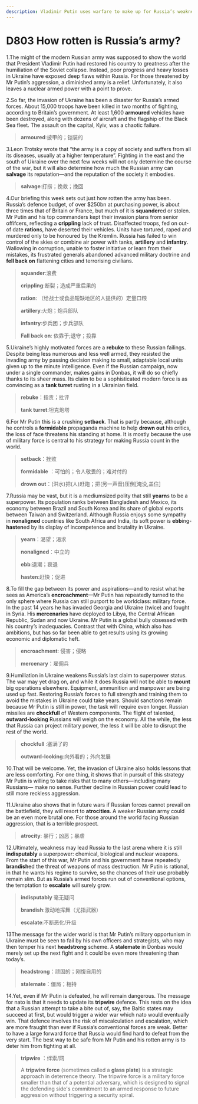```yaml
---
description: Vladimir Putin uses warfare to make up for Russia’s weaknesses. That is why he is so dangerous 
---
```


# D803 How rotten is Russia’s army?
1.The might of the modern Russian army was supposed to show the world that President Vladimir Putin had restored his country to greatness after the humiliation of the Soviet collapse. Instead, poor progress and heavy losses in Ukraine have exposed deep flaws within Russia. For those threatened by Mr Putin’s aggression, a diminished army is a relief. Unfortunately, it also leaves a nuclear­ armed power with a point to prove.

2.So far, the invasion of Ukraine has been a disaster for Russia’s armed forces. About 15,000 troops have been killed in two months of fighting, according to Britain’s government. At least 1,600 **armoured** vehicles have been destroyed, along with dozens of aircraft and the flagship of the Black Sea fleet. The assault on the capital, Kyiv, was a chaotic failure.

> **armoured**:披甲的；铠装的
>

3.Leon Trotsky wrote that “the army is a copy of society and suffers from all its diseases, usually at a higher temperature”. Fighting in the east and the south of Ukraine over the next few weeks will not only determine the course of the war, but it will also determine how much the Russian army can **salvage** its reputation—and the reputation of the society it embodies.

> **salvage**:打捞；挽救；挽回
>

4.Our briefing this week sets out just how rotten the army has been. Russia’s defence budget, of over $250bn at purchasing power, is about three times that of Britain or France, but much of it is **squander**ed or stolen. Mr Putin and his top commanders kept their invasion plans from senior offifcers, reflecting a **crippling** lack of trust. Disaffected troops, fed on out­ of­ date **ration**s, have deserted their vehicles. Units have tortured, raped and murdered only to be honoured by the Kremlin. Russia has failed to win control of the skies or combine air power with tanks, **artillery** and **infantry**. Wallowing in corruption, unable to foster initiative or learn from their mistakes, its frustrated generals abandoned advanced military doctrine and **fell back on** flattening cities and terrorising civilians.

> **squander**:浪费
>
> **crippling**:断裂；造成严重后果的
>
> **ration**: （给战士或食品短缺地区的人提供的）定量口粮
>
> **artillery**:火炮；炮兵部队
>
> **infantry**:步兵团；步兵部队
>
> **Fall back on**: 依靠于;退守；投靠
>

5.Ukraine’s highly motivated forces are a **rebuke** to these Russian failings. Despite being less numerous and less well armed, they resisted the invading army by passing decision ­making to small, adaptable local units given up ­to­ the ­minute intelligence. Even if the Russian campaign, now under a single commander, makes gains in Donbas, it will do so chiefly thanks to its sheer mass. Its claim to be a sophisticated modern force is as convincing as a **tank turret** rusting in a Ukrainian field.

> **rebuke**：指责；批评
>
> **tank turret**:坦克炮塔
>

6.For Mr Putin this is a crushing **setback**. That is partly because, although he controls a **formidable** propaganda machine to help **drown out** his critics, the loss of face threatens his standing at home. It is mostly because the use of military force is central to his strategy for making Russia count in the world.

> **setback**：挫败
>
> **formidable** ：可怕的；令人敬畏的；难对付的
>
> **drown out**：(洪水)把(人)赶跑；把(另一声音)压倒[淹没,盖住]
>

7.Russia may be vast, but it is a medium­sized polity that still **yearn**s to be a superpower. Its population ranks between Bangladesh and Mexico, its economy between Brazil and South Korea and its share of global exports between Taiwan and Switzerland. Although Russia enjoys some sympathy in **non­aligned** countries like South Africa and India, its soft power is **ebb**ing-**hasten**ed by its display of incompetence and brutality in Ukraine.

> **yearn**：渴望；渴求
>
> **non­aligned**：中立的
>
> **ebb**:退潮；衰退
>
> **hasten**:赶快；促进
>

8.To fill the gap between its power and aspirations—and to resist what he sees as America’s **encroachment**—Mr Putin has repeatedly turned to the only sphere where Russia can still purport to be world­class: military force. In the past 14 years he has invaded Georgia and Ukraine (twice) and fought in Syria. His **mercenaries** have deployed to Libya, the Central African Republic, Sudan and now Ukraine. Mr Putin is a global bully obsessed with his country’s inadequacies. Contrast that with China, which also has ambitions, but has so far been able to get results using its growing economic and diplomatic heft.

> **encroachment**: 侵害；侵略
>
> **mercenary**：雇佣兵
>

9.Humiliation in Ukraine weakens Russia’s last claim to superpower status. The war may yet drag on, and while it does Russia will not be able to **mount** big operations elsewhere. Equipment, ammunition and manpower are being used up fast. Restoring Russia’s forces to full strength and training them to avoid the mistakes in Ukraine could take years. Should sanctions remain because Mr Putin is still in power, the task will require even longer. Russian missiles are **chock­full** of Western components. The flight of talented, **outward-­looking** Russians will weigh on the economy. All the while, the less that Russia can project military power, the less it will be able to disrupt the rest of the world.

> **chock­full** :塞满了的
>
> **outward-­looking**:向外看的；外向发展
>

10.That will be welcome. Yet, the invasion of Ukraine also holds lessons that are less comforting. For one thing, it shows that in pursuit of this strategy Mr Putin is willing to take risks that to many others—including many Russians— make no sense. Further decline in Russian power could lead to still more reckless aggression.

11.Ukraine also shows that in future wars if Russian forces cannot prevail on the battlefield, they will resort to **atrocities**. A weaker Russian army could be an even more brutal one. For those around the world facing Russian aggression, that is a terrible prospect.

> **atrocity**: 暴行；凶恶；暴虐
>

12.Ultimately, weakness may lead Russia to the last arena where it is still **indisputably** a superpower: chemical, biological and nuclear weapons. From the start of this war, Mr Putin and his government have repeatedly **brandish**ed the threat of weapons of mass destruction. Mr Putin is rational, in that he wants his regime to survive, so the chances of their use probably remain slim. But as Russia’s armed forces run out of conventional options, the temptation to **escalate** will surely grow.

> **indisputably** 毫无疑问
>
> **brandish**:激动地挥舞（尤指武器）
>
> **escalate**:不断恶化/升级
>

13The message for the wider world is that Mr Putin’s military opportunism in Ukraine must be seen to fail by his own officers and strategists, who may then temper his next **headstrong** scheme. A **stalemate** in Donbas would merely set up the next fight and it could be even more threatening than today’s.

> **headstrong**：顽固的；刚愎自用的
>
> **stalemate**：僵局；相持
>

14.Yet, even if Mr Putin is defeated, he will remain dangerous. The message for nato is that it needs to update its **tripwire** defence. This rests on the idea that a Russian attempt to take a bite out of, say, the Baltic states may succeed at first, but would trigger a wider war which nato would eventually win. That defence involves the risk of miscalculation and escalation, which are more fraught than ever if Russia’s conventional forces are weak. Better to have a large forward force that Russia would find hard to defeat from the very start. The best way to be safe from Mr Putin and his rotten army is to deter him from fighting at all.

> **tripwire** ：绊索/网
>
> A **tripwire force** (sometimes called a **glass plate**) is a strategic approach in deterrence theory. The tripwire force is a military force smaller than that of a potential adversary, which is designed to signal the defending side's commitment to an armed response to future aggression without triggering a security spiral.
>

